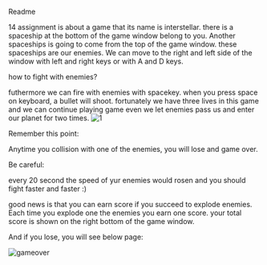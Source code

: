 Readme



14 assignment is about a game that its name is interstellar. there is a spaceship at the bottom of the game window belong to you.
Another spaceships is going to come from the top of the game window. these spaceships are our enemies.
We can move to the right and left side of the window with left and right keys or with A and D keys.



how to fight with enemies?

futhermore we can fire with enemies with spacekey. when you press space on keyboard, a bullet will shoot.
fortunately we have three lives in this game and we can continue playing game even we let enemies pass us and enter our planet for two times.
![1](https://github.com/javad7189/python-assignment/assets/86910174/c85c81bd-d8ed-45ef-9f5a-b346d5ce9c6b)

Remember this point:

Anytime you collision with one of the enemies, you will lose and game over.

Be careful:

every 20 second the speed of yur enemies would rosen and you should fight faster and faster :)

good news is that you can earn score if you succeed to explode enemies. Each time you explode one the enemies you earn one score. your total score is shown on the right bottom of the game window.

And if you lose, you will see below page:

![gameover](https://github.com/javad7189/python-assignment/assets/86910174/29ed4239-fd86-4368-9baf-c7d2bb1b97ff)


